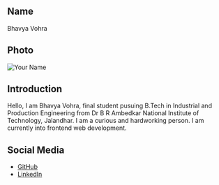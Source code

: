 ## Name
Bhavya Vohra

## Photo
![Your Name](https://res.cloudinary.com/dakwhsh6x/image/upload/v1718219212/WhatsApp_Image_2024-02-13_at_11.27.43_PM_crqjph.jpg)

## Introduction
Hello, I am Bhavya Vohra, final student pusuing B.Tech in Industrial and Production Engineering from Dr B R Ambedkar National Institute of Technology, Jalandhar. I am a curious and hardworking person. I am currently into frontend web development.

## Social Media
- [GitHub](https://github.com/BhavyaVohra08)
- [LinkedIn](https://linkedin.com/in/bhavya-vohra)